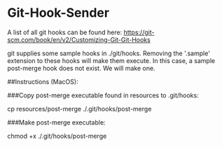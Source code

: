# Git-Hook-Sender

A list of all git hooks can be found here: https://git-scm.com/book/en/v2/Customizing-Git-Git-Hooks

git supplies some sample hooks in ./git/hooks. 
Removing the '.sample' extension to these hooks will make them execute.
In this case, a sample post-merge hook does not exist. We will make one.


##Instructions (MacOS):

###Copy post-merge executable found in resources to .git/hooks:

cp resources/post-merge ./.git/hooks/post-merge

###Make post-merge executable:

chmod +x ./.git/hooks/post-merge

